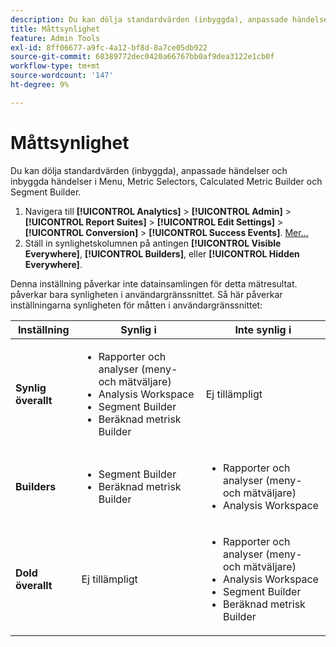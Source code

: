 ```yaml
---
description: Du kan dölja standardvärden (inbyggda), anpassade händelser och inbyggda händelser i Menu, Metric Selectors, Calculated Metric Builder och Segment Builder.
title: Måttsynlighet
feature: Admin Tools
exl-id: 8ff06677-a9fc-4a12-bf8d-8a7ce05db922
source-git-commit: 68389772dec0420a66767bb0af9dea3122e1cb0f
workflow-type: tm+mt
source-wordcount: '147'
ht-degree: 9%

---
```


# Måttsynlighet

Du kan dölja standardvärden (inbyggda), anpassade händelser och inbyggda händelser i Menu, Metric Selectors, Calculated Metric Builder och Segment Builder.

1. Navigera till **[!UICONTROL Analytics]** > **[!UICONTROL Admin]** > **[!UICONTROL Report Suites]** > **[!UICONTROL Edit Settings]** > **[!UICONTROL Conversion]** > **[!UICONTROL Success Events]**. [Mer...](/help/admin/admin/c-manage-report-suites/c-edit-report-suites/conversion-var-admin/c-success-events/t-success-events.md)
1. Ställ in synlighetskolumnen på antingen **[!UICONTROL Visible Everywhere]**, **[!UICONTROL Builders]**, eller **[!UICONTROL Hidden Everywhere]**.

Denna inställning påverkar inte datainsamlingen för detta mätresultat. påverkar bara synligheten i användargränssnittet. Så här påverkar inställningarna synligheten för måtten i användargränssnittet:

<table id="table_26814F83F39C47D08361365E2658D249"> 
 <thead> 
  <tr> 
   <th colname="col1" class="entry"> Inställning </th> 
   <th colname="col2" class="entry"> Synlig i </th> 
   <th colname="col3" class="entry"> Inte synlig i </th> 
  </tr> 
 </thead>
 <tbody> 
  <tr> 
   <td colname="col1"> <b>Synlig överallt</b> </td> 
   <td colname="col2"> 
    <ul id="ul_2CCF931F462D48E3B06AE246A1A3AD91"> 
     <li id="li_C2889DBECE6D488C94B118FA33CD3988">Rapporter och analyser (meny- och mätväljare) </li> 
     <li id="li_EB7D70B1BAC840A6A32B56A1DD8F8D55">Analysis Workspace </li> 
     <li id="li_0C550B8F99C94620999331BBA1F3659C">Segment Builder </li> 
     <li id="li_E2663CFA5F8541C39CE9A18173A074AC">Beräknad metrisk Builder </li> 
    </ul> </td> 
   <td colname="col3"> Ej tillämpligt </td> 
  </tr> 
  <tr> 
   <td colname="col1"> <b>Builders</b> </td> 
   <td colname="col2"> 
    <ul id="ul_33E40D88D3B44CCDBA8DE6EA53794C6D"> 
     <li id="li_D72D1EB1A6164657A68AC5BDE4749BA2">Segment Builder </li> 
     <li id="li_9644DE132891444E8C98C8ADD5B17FBA">Beräknad metrisk Builder </li> 
    </ul> </td> 
   <td colname="col3"> 
    <ul id="ul_C21BB852A6E94BF288DA237772538F96"> 
     <li id="li_499402E46BD243588B0E437928734222">Rapporter och analyser (meny- och mätväljare) </li> 
     <li id="li_844967A5C7204ABE964E6DD5789E582E">Analysis Workspace </li> 
    </ul> </td> 
  </tr> 
  <tr> 
   <td colname="col1"> <b>Dold överallt</b> </td> 
   <td colname="col2"> Ej tillämpligt </td> 
   <td colname="col3"> 
    <ul id="ul_CB9780D567BD4DBA90C092DDA892BF41"> 
     <li id="li_CF90047F78FD4BB28E90E95B9B367445">Rapporter och analyser (meny- och mätväljare) </li> 
     <li id="li_9B41995CA7F3437485BAFF08A422FBFE">Analysis Workspace </li> 
     <li id="li_B4C8C6A35AB44E83B140F2C8073EEE17">Segment Builder </li> 
     <li id="li_35F3A8DD8F8C4770AEFBD68575DFAE62">Beräknad metrisk Builder </li> 
    </ul> </td> 
  </tr> 
 </tbody> 
</table>
